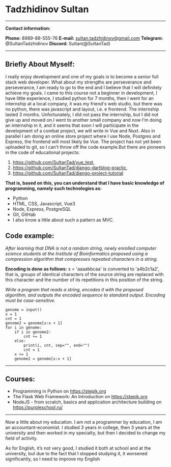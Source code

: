 # Tadzhidinov Sultan
*****

**Contact information:**


**Phone:** 8989-88-555-76
**E-mail:** sultan.tadzhidinov@gmail.com
**Telegram:** @SultanTadzhidinov
**Discord:** Sultan(@SultanTad)
****
## Briefly About Myself:

I really enjoy development and one of my goals is to become a senior full stack web developer. What about my strengths are perseverance and perseverance, I am ready to go to the end and I believe that I will definitely achieve my goals. I came to this course not a beginner in development, I have little experience, I studied python for 7 months, then I went for an internship at a local company, it was my friend's web studio, but there was no python, there was javascript and layout, i.e. e frontend. The internship lasted 3 months. Unfortunately, I did not pass the internship, but I did not give up and moved on.I went to another small company and now I'm doing an internship in it, and it seems that soon I will participate in the development of a combat project, we will write in Vue and Nuxt. Also in parallel I am doing an online store project where I use Node, Postgres and Express, the frontend will most likely be Vue. The project has not yet been uploaded to git, so I can’t throw off the code example.But there are pioneers in the code of educational projects:
1. https://github.com/SultanTad/vue_test, 
2. https://github.com/SultanTad/django-dartblog-practic,
3. https://github.com/SultanTad/django-project-tutorial

**That is, based on this, you can understand that I have basic knowledge of programming, namely such technologies as:**
* Python
* HTML, CSS, Javascript, Vue3
* Node, Express, PostgreSQL
* Git, GitHab
* I also know a little about such a pattern as MVC.

## Code example:

*After learning that DNA is not a random string, newly enrolled computer science students at the Institute of Bioinformatics proposed using a compression algorithm that compresses repeated characters in a string.*

**Encoding is done as follows:**
s = 'aaaabbсaa' is converted to 'a4b2с1a2', that is, groups of identical characters of the source string are replaced with this character and the number of its repetitions in this position of the string.

*Write a program that reads a string, encodes it with the proposed algorithm, and outputs the encoded sequence to standard output. Encoding must be case-sensitive.*
```
genome = input()
x = 1
cnt = 1
genome2 = genome[x:x + 1]
for i in genome:
    if i in genome2:
        cnt += 1
    else:
        print(i, cnt, sep="", end="")
        cnt = 1
    x += 1
    genome2 = genome[x:x + 1]
```
***
## Courses:
* Programming in Python on https://stepik.org
* The Flask Web Framework: An Introduction on https://stepik.org
* NodeJS - from scratch, basics and application architecture building on https://purpleschool.ru/

***
Now a little about my education. I am not a programmer by education, I am an accountant-economist. I studied 3 years in college, then 3 years at the university and then worked in my specialty, but then I decided to change my field of activity.

As for English, it’s not very good, I studied it both at school and at the university, but due to the fact that I stopped studying it, it worsened significantly, so I need to improve my English



